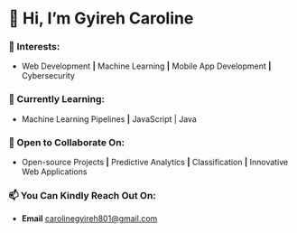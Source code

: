 # 👋 Hi, I’m Gyireh Caroline

### **👀 Interests:** 
- Web Development **|** Machine Learning **|** Mobile App Development **|** Cybersecurity
  
### **🌱 Currently Learning:** 
- Machine Learning Pipelines **|** JavaScript | Java
  
### **🤝 Open to Collaborate On:** 
- Open-source Projects **|** Predictive Analytics **|** Classification **|** Innovative Web Applications



### **📫 You Can Kindly Reach Out On:** 
- **Email** [carolinegyireh801@gmail.com](mailto:carolinegyireh801@gmail.com)
